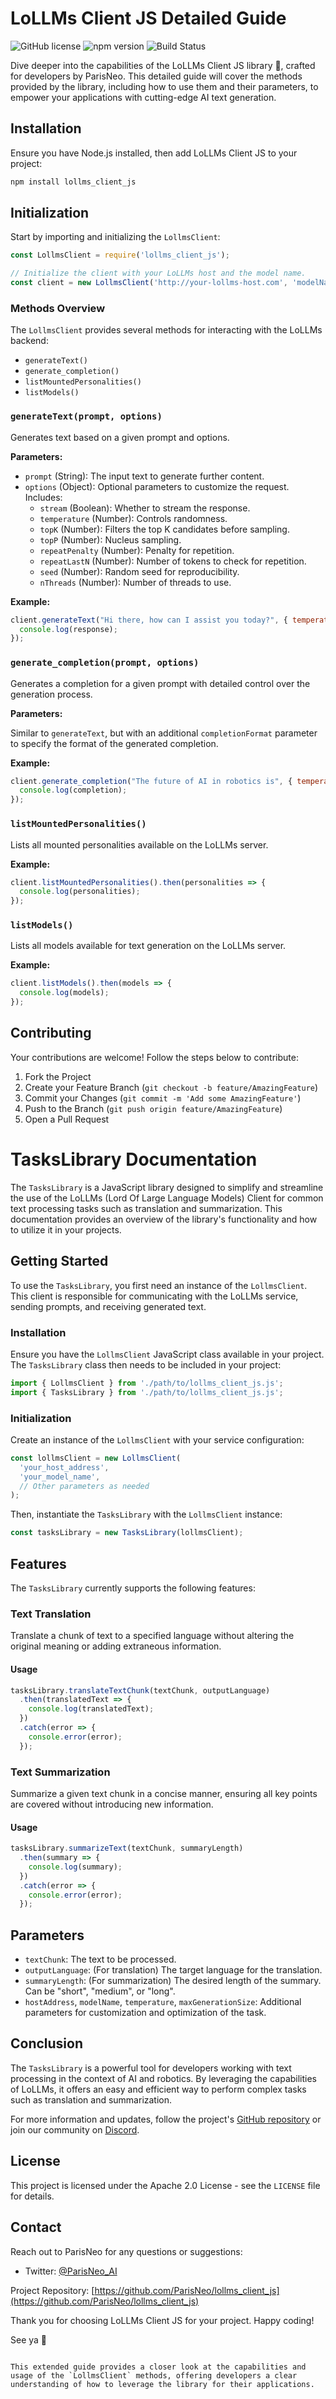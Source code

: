 # LoLLMs Client JS Detailed Guide

![GitHub license](https://img.shields.io/badge/license-Apache%202.0-blue.svg)
![npm version](https://badge.fury.io/js/lollms_client_js.svg)
![Build Status](https://travis-ci.com/ParisNeo/lollms_client_js.svg?branch=main)

Dive deeper into the capabilities of the LoLLMs Client JS library 🌌, crafted for developers by ParisNeo. This detailed guide will cover the methods provided by the library, including how to use them and their parameters, to empower your applications with cutting-edge AI text generation.

## Installation

Ensure you have Node.js installed, then add LoLLMs Client JS to your project:

```bash
npm install lollms_client_js
```

## Initialization

Start by importing and initializing the `LollmsClient`:

```javascript
const LollmsClient = require('lollms_client_js');

// Initialize the client with your LoLLMs host and the model name.
const client = new LollmsClient('http://your-lollms-host.com', 'modelName');
```

### Methods Overview

The `LollmsClient` provides several methods for interacting with the LoLLMs backend:

- `generateText()`
- `generate_completion()`
- `listMountedPersonalities()`
- `listModels()`

### `generateText(prompt, options)`

Generates text based on a given prompt and options.

**Parameters:**

- `prompt` (String): The input text to generate further content.
- `options` (Object): Optional parameters to customize the request. Includes:
  - `stream` (Boolean): Whether to stream the response.
  - `temperature` (Number): Controls randomness.
  - `topK` (Number): Filters the top K candidates before sampling.
  - `topP` (Number): Nucleus sampling.
  - `repeatPenalty` (Number): Penalty for repetition.
  - `repeatLastN` (Number): Number of tokens to check for repetition.
  - `seed` (Number): Random seed for reproducibility.
  - `nThreads` (Number): Number of threads to use.

**Example:**

```javascript
client.generateText("Hi there, how can I assist you today?", { temperature: 0.9 }).then(response => {
  console.log(response);
});
```

### `generate_completion(prompt, options)`

Generates a completion for a given prompt with detailed control over the generation process.

**Parameters:**

Similar to `generateText`, but with an additional `completionFormat` parameter to specify the format of the generated completion.

**Example:**

```javascript
client.generate_completion("The future of AI in robotics is", { temperature: 0.7, completionFormat: "vllm instruct" }).then(completion => {
  console.log(completion);
});
```

### `listMountedPersonalities()`

Lists all mounted personalities available on the LoLLMs server.

**Example:**

```javascript
client.listMountedPersonalities().then(personalities => {
  console.log(personalities);
});
```

### `listModels()`

Lists all models available for text generation on the LoLLMs server.

**Example:**

```javascript
client.listModels().then(models => {
  console.log(models);
});
```

## Contributing

Your contributions are welcome! Follow the steps below to contribute:

1. Fork the Project
2. Create your Feature Branch (`git checkout -b feature/AmazingFeature`)
3. Commit your Changes (`git commit -m 'Add some AmazingFeature'`)
4. Push to the Branch (`git push origin feature/AmazingFeature`)
5. Open a Pull Request


# TasksLibrary Documentation

The `TasksLibrary` is a JavaScript library designed to simplify and streamline the use of the LoLLMs (Lord Of Large Language Models) Client for common text processing tasks such as translation and summarization. This documentation provides an overview of the library's functionality and how to utilize it in your projects.

## Getting Started

To use the `TasksLibrary`, you first need an instance of the `LollmsClient`. This client is responsible for communicating with the LoLLMs service, sending prompts, and receiving generated text.

### Installation

Ensure you have the `LollmsClient` JavaScript class available in your project. The `TasksLibrary` class then needs to be included in your project:

```javascript
import { LollmsClient } from './path/to/lollms_client_js.js';
import { TasksLibrary } from './path/to/lollms_client_js.js';
```

### Initialization

Create an instance of the `LollmsClient` with your service configuration:

```javascript
const lollmsClient = new LollmsClient(
  'your_host_address',
  'your_model_name',
  // Other parameters as needed
);
```

Then, instantiate the `TasksLibrary` with the `LollmsClient` instance:

```javascript
const tasksLibrary = new TasksLibrary(lollmsClient);
```

## Features

The `TasksLibrary` currently supports the following features:

### Text Translation

Translate a chunk of text to a specified language without altering the original meaning or adding extraneous information.

#### Usage

```javascript
tasksLibrary.translateTextChunk(textChunk, outputLanguage)
  .then(translatedText => {
    console.log(translatedText);
  })
  .catch(error => {
    console.error(error);
  });
```

### Text Summarization

Summarize a given text chunk in a concise manner, ensuring all key points are covered without introducing new information.

#### Usage

```javascript
tasksLibrary.summarizeText(textChunk, summaryLength)
  .then(summary => {
    console.log(summary);
  })
  .catch(error => {
    console.error(error);
  });
```

## Parameters

- `textChunk`: The text to be processed.
- `outputLanguage`: (For translation) The target language for the translation.
- `summaryLength`: (For summarization) The desired length of the summary. Can be "short", "medium", or "long".
- `hostAddress`, `modelName`, `temperature`, `maxGenerationSize`: Additional parameters for customization and optimization of the task.

## Conclusion

The `TasksLibrary` is a powerful tool for developers working with text processing in the context of AI and robotics. By leveraging the capabilities of LoLLMs, it offers an easy and efficient way to perform complex tasks such as translation and summarization.

For more information and updates, follow the project's [GitHub repository](https://github.com/your-repo) or join our community on [Discord](https://discord.gg/BDxacQmv).

## License

This project is licensed under the Apache 2.0 License - see the `LICENSE` file for details.

## Contact

Reach out to ParisNeo for any questions or suggestions:

- Twitter: [@ParisNeo_AI](https://twitter.com/ParisNeo_AI)

Project Repository: [https://github.com/ParisNeo/lollms_client_js](https://github.com/ParisNeo/lollms_client_js)

Thank you for choosing LoLLMs Client JS for your project. Happy coding!

See ya 👋
```

This extended guide provides a closer look at the capabilities and usage of the `LollmsClient` methods, offering developers a clear understanding of how to leverage the library for their applications.